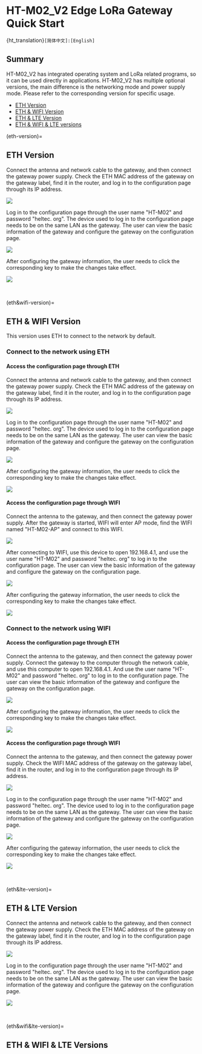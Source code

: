 # HT-M02_V2 Edge LoRa Gateway  Quick Start
{ht_translation}`[简体中文]:[English]`
## Summary

HT-M02_V2 has integrated operating system and LoRa related programs, so it can be used directly in applications.  HT-M02_V2  has multiple optional versions, the main difference is the networking mode and power supply mode. Please refer to the corresponding version for specific usage.

- [ETH Version](eth-version)
- [ETH & WIFI Version](eth&wifi-version)
- [ETH & LTE Version](eth&lte-version)
- [ETH & WIFI & LTE versions](eth&wifi&lte-version)

(eth-version)=

## ETH Version

Connect the antenna and network cable to the gateway, and then connect the gateway power supply. Check the ETH MAC address of the gateway on the gateway label, find it in the router, and log in to the configuration page through its IP address.

![](img/quick_start/01.png)

Log in to the configuration page through the user name "HT-M02" and password "heltec. org".  The device used to log in to the configuration page needs to be on the same LAN as the gateway. The user can view the basic information of the gateway and configure the gateway on the configuration page.

![](img/quick_start/04.png)

After configuring the gateway information, the user needs to click the corresponding key to make the changes take effect.

![](img/quick_start/03.png)

&nbsp;

(eth&wifi-version)=

## ETH & WIFI Version

This version uses ETH to connect to the network by default.

### Connect to the network using ETH

#### Access the configuration page through ETH

Connect the antenna and network cable to the gateway, and then connect the gateway power supply. Check the ETH MAC address of the gateway on the gateway label, find it in the router, and log in to the configuration page through its IP address.

![](img/quick_start/01.png)

Log in to the configuration page through the user name "HT-M02" and password "heltec. org".  The device used to log in to the configuration page needs to be on the same LAN as the gateway. The user can view the basic information of the gateway and configure the gateway on the configuration page.

![](img/quick_start/04.png)

After configuring the gateway information, the user needs to click the corresponding key to make the changes take effect.

![](img/quick_start/06.png)

#### Access the configuration page through WIFI

Connect the antenna to the gateway, and then connect the gateway power supply.  After the gateway is started, WIFI will enter AP mode, find the WIFI named "HT-M02-AP" and connect to this WIFI.

![](img/quick_start/05.png)

After connecting to WIFI, use this device to open 192.168.4.1, and use the user name "HT-M02" and password "heltec. org" to log in to the configuration page. The user can view the basic information of the gateway and configure the gateway on the configuration page.

![](img/quick_start/04.png)

After configuring the gateway information, the user needs to click the corresponding key to make the changes take effect.

![](img/quick_start/06.png)

### Connect to the network using WIFI

#### Access the configuration page through ETH

Connect the antenna to the gateway, and then connect the gateway power supply.  Connect the gateway to the computer through the network cable, and use this computer to open 192.168.4.1.   And use the user name "HT-M02" and password "heltec. org" to log in to the configuration page. The user can view the basic information of the gateway and configure the gateway on the configuration page.

![](img/quick_start/08.png)

After configuring the gateway information, the user needs to click the corresponding key to make the changes take effect.

![](img/quick_start/06.png)

#### Access the configuration page through WIFI

Connect the antenna to the gateway, and then connect the gateway power supply.  Check the WIFI MAC address of the gateway on the gateway label, find it in the router, and log in to the configuration page through its IP address.

![](img/quick_start/07.png)

Log in to the configuration page through the user name "HT-M02" and password "heltec. org".  The device used to log in to the configuration page needs to be on the same LAN as the gateway. The user can view the basic information of the gateway and configure the gateway on the configuration page.

![](img/quick_start/08.png)

After configuring the gateway information, the user needs to click the corresponding key to make the changes take effect.

![](img/quick_start/06.png)

&nbsp;

(eth&lte-version)=

## ETH & LTE Version

Connect the antenna and network cable to the gateway, and then connect the gateway power supply. Check the ETH MAC address of the gateway on the gateway label, find it in the router, and log in to the configuration page through its IP address.

![](img/quick_start/01.png)

Log in to the configuration page through the user name "HT-M02" and password "heltec. org".  The device used to log in to the configuration page needs to be on the same LAN as the gateway. The user can view the basic information of the gateway and configure the gateway on the configuration page.

![](img/quick_start/04.png)



&nbsp;

(eth&wifi&lte-version)=

## ETH & WIFI & LTE Versions

